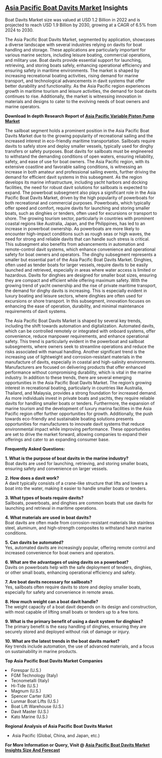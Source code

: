 <h2><a href="https://www.verifiedmarketreports.com/download-sample/?rid=492440&amp;utm_source=Github-Feb&amp;utm_medium=219" target="_blank">Asia Pacific Boat Davits Market</a> Insights</h2><p>Boat Davits Market size was valued at USD 1.2 Billion in 2022 and is projected to reach USD 1.9 Billion by 2030, growing at a CAGR of 6.5% from 2024 to 2030.</p><p><p>The Asia Pacific Boat Davits Market, segmented by application, showcases a diverse landscape with several industries relying on davits for boat handling and storage. These applications are particularly important for various marine sectors, including leisure boating, commercial operations, and military use. Boat davits provide essential support for launching, retrieving, and storing boats safely, enhancing operational efficiency and ensuring safety in maritime environments. The market is shaped by increasing recreational boating activities, rising demand for marine transport, and technological advancements in davit systems that offer better durability and functionality. As the Asia Pacific region experiences growth in maritime tourism and leisure activities, the demand for boat davits continues to rise. Additionally, the market is witnessing innovation in materials and designs to cater to the evolving needs of boat owners and marine operators. <p><strong>Download In depth Research Report of <a href="https://www.verifiedmarketreports.com/download-sample/?rid=236118&amp;utm_source=Pulse-Dec&amp;utm_medium=219" target="_blank">Asia Pacific Variable Piston Pump Market</a></strong></p></p> <p>The sailboat segment holds a prominent position in the Asia Pacific Boat Davits Market due to the growing popularity of recreational sailing and the increased interest in eco-friendly maritime transportation. Sailboats require davits to safely store and deploy smaller vessels, typically used for dinghy transfers or safety purposes. Boat davits for sailboats must be engineered to withstand the demanding conditions of open waters, ensuring reliability, safety, and ease of use for boat owners. The Asia Pacific region, with its extensive coastline and favorable sailing conditions, is witnessing an increase in both amateur and professional sailing events, further driving the demand for efficient davit systems in this subsegment. As the region develops its marine infrastructure, including yacht harbors and docking facilities, the need for robust davit solutions for sailboats is expected to expand. The powerboat subsegment also plays a significant role in the Asia Pacific Boat Davits Market, driven by the high popularity of powerboats for both recreational and commercial purposes. Powerboats, which typically offer speed and comfort, require davits for launching and storing smaller boats, such as dinghies or tenders, often used for excursions or transport to shore. The growing tourism sector, particularly in countries with prominent coastal regions like Australia, Japan, and the Philippines, has led to an increase in powerboat ownership. As powerboats are more likely to encounter high-impact conditions such as rough seas or high waves, the need for strong and reliable davits that can handle such stress is critical. This subsegment also benefits from advancements in automation and remote-control davit systems, which enhance convenience and operational safety for boat owners and operators. The dinghy subsegment represents a smaller but essential part of the Asia Pacific Boat Davits Market. Dinghies, often used as tender boats for larger vessels, require davits to be easily launched and retrieved, especially in areas where water access is limited or hazardous. Davits for dinghies are designed for smaller boat sizes, ensuring they are compact and efficient while offering maximum safety. With the growing trend of yacht ownership and the rise of private maritime transport, the demand for dinghy davits is increasing. This is especially evident in luxury boating and leisure sectors, where dinghies are often used for excursions or shore transport. In this subsegment, innovation focuses on enhancing the ease of operation, durability, and minimal maintenance requirements of davit systems. <p>The Asia Pacific Boat Davits Market is shaped by several key trends, including the shift towards automation and digitalization. Automated davits, which can be controlled remotely or integrated with onboard systems, offer convenience, reduce manpower requirements, and enhance operational safety. This trend is particularly evident in the powerboat and sailboat subsegments, where owners seek to streamline operations and reduce the risks associated with manual handling. Another significant trend is the increasing use of lightweight and corrosion-resistant materials in the manufacture of davits, especially in coastal and high-salinity environments. Manufacturers are focused on delivering products that offer enhanced performance without compromising durability, which is vital in the marine industry. In addition to these trends, there are several emerging opportunities in the Asia Pacific Boat Davits Market. The region’s growing interest in recreational boating, particularly in countries like Australia, Thailand, and Malaysia, provides a strong foundation for increased demand. As more individuals invest in private boats and yachts, they require reliable davits for handling smaller boats or tenders. Furthermore, the expansion of marine tourism and the development of luxury marina facilities in the Asia Pacific region offer further opportunities for growth. Additionally, the push towards eco-friendly and sustainable boating solutions presents opportunities for manufacturers to innovate davit systems that reduce environmental impact while improving performance. These opportunities are set to drive the market forward, allowing companies to expand their offerings and cater to an expanding consumer base.</p> <p><strong>Frequently Asked Questions:</strong></p> <p><strong>1. What is the purpose of boat davits in the marine industry?</strong><br> Boat davits are used for launching, retrieving, and storing smaller boats, ensuring safety and convenience on larger vessels.</p> <p><strong>2. How does a davit work?</strong><br> A davit typically consists of a crane-like structure that lifts and lowers a boat into the water, making it easier to handle smaller boats or tenders.</p> <p><strong>3. What types of boats require davits?</strong><br> Sailboats, powerboats, and dinghies are common boats that use davits for launching and retrieval in maritime operations.</p> <p><strong>4. What materials are used in boat davits?</strong><br> Boat davits are often made from corrosion-resistant materials like stainless steel, aluminum, and high-strength composites to withstand harsh marine conditions.</p> <p><strong>5. Can davits be automated?</strong><br> Yes, automated davits are increasingly popular, offering remote control and increased convenience for boat owners and operators.</p> <p><strong>6. What are the advantages of using davits on a powerboat?</strong><br> Davits on powerboats help with the safe deployment of tenders, dinghies, or other small boats, enhancing operational efficiency and safety.</p> <p><strong>7. Are boat davits necessary for sailboats?</strong><br> Yes, sailboats often require davits to store and deploy smaller boats, especially for safety and convenience in remote areas.</p> <p><strong>8. How much weight can a boat davit handle?</strong><br> The weight capacity of a boat davit depends on its design and construction, with most capable of lifting small boats or tenders up to a few tons.</p> <p><strong>9. What is the primary benefit of using a davit system for dinghies?</strong><br> The primary benefit is the easy handling of dinghies, ensuring they are securely stored and deployed without risk of damage or injury.</p> <p><strong>10. What are the latest trends in the boat davits market?</strong><br> Key trends include automation, the use of advanced materials, and a focus on sustainability in marine products.</p> </p><p><strong>Top Asia Pacific Boat Davits Market Companies</strong></p><div data-test-id=""><p><li>Forespar (U.S.)</li><li> FGM Technology (Italy)</li><li> Tecnometalli (Italy)</li><li> Hi-Tide (U.S.)</li><li> Magnum (U.S.)</li><li> Spencer Carter (UK)</li><li> Lunmar Boat Lifts (U.S.)</li><li> Boat Lift Warehouse (U.S.)</li><li> Davit Master (U.S.)</li><li> Kato Marine (U.S.)</li></p><div><strong>Regional Analysis of&nbsp;Asia Pacific Boat Davits Market</strong></div><ul><li dir="ltr"><p dir="ltr">Asia Pacific (Global, China, and Japan, etc.)</p></li></ul><p><strong>For More Information or Query, Visit @&nbsp;</strong><strong><a href="https://www.verifiedmarketreports.com/product/boat-davits-market-size-and-forecast/?utm_source=Github-Feb&amp;utm_medium=219" target="_blank">Asia Pacific Boat Davits Market Insights Size And Forecast</a></strong></p></div><h2>&nbsp;</h2><div data-test-id="">&nbsp;</div>
